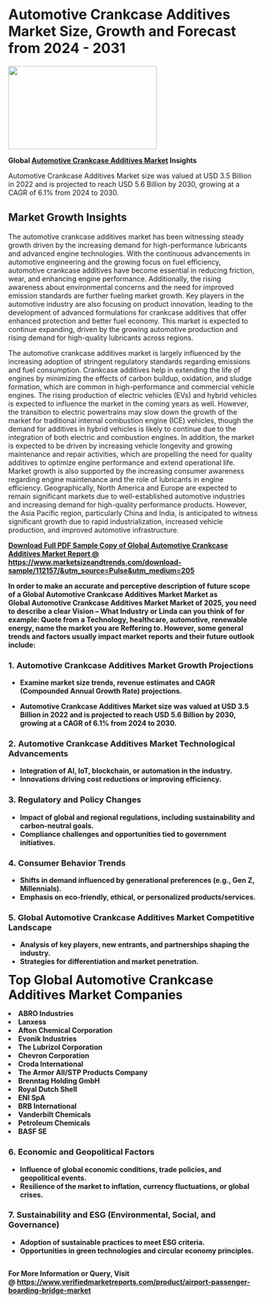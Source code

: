 <H1>Automotive Crankcase Additives Market Size, Growth and Forecast from 2024 - 2031</H1><img class="aligncenter size-medium wp-image-584254" src="https://thirdeyenews.in/wp-content/uploads/2024/09/Global-Market-Research-300x168.jpeg" alt="" width="300" height="168" /><p><strong>Global&nbsp;<a href="https://www.marketsizeandtrends.com/download-sample/112157/&amp;utm_source=Pulse&amp;utm_medium=205">Automotive Crankcase Additives Market</a> Insights</strong></p><p>Automotive Crankcase Additives Market size was valued at USD 3.5 Billion in 2022 and is projected to reach USD 5.6 Billion by 2030, growing at a CAGR of 6.1% from 2024 to 2030.</p><p><h2>Market Growth Insights</h2> <p>The automotive crankcase additives market has been witnessing steady growth driven by the increasing demand for high-performance lubricants and advanced engine technologies. With the continuous advancements in automotive engineering and the growing focus on fuel efficiency, automotive crankcase additives have become essential in reducing friction, wear, and enhancing engine performance. Additionally, the rising awareness about environmental concerns and the need for improved emission standards are further fueling market growth. Key players in the automotive industry are also focusing on product innovation, leading to the development of advanced formulations for crankcase additives that offer enhanced protection and better fuel economy. This market is expected to continue expanding, driven by the growing automotive production and rising demand for high-quality lubricants across regions.</p> <p><strong><a href="#"></a></strong></p> <p>The automotive crankcase additives market is largely influenced by the increasing adoption of stringent regulatory standards regarding emissions and fuel consumption. Crankcase additives help in extending the life of engines by minimizing the effects of carbon buildup, oxidation, and sludge formation, which are common in high-performance and commercial vehicle engines. The rising production of electric vehicles (EVs) and hybrid vehicles is expected to influence the market in the coming years as well. However, the transition to electric powertrains may slow down the growth of the market for traditional internal combustion engine (ICE) vehicles, though the demand for additives in hybrid vehicles is likely to continue due to the integration of both electric and combustion engines. In addition, the market is expected to be driven by increasing vehicle longevity and growing maintenance and repair activities, which are propelling the need for quality additives to optimize engine performance and extend operational life. Market growth is also supported by the increasing consumer awareness regarding engine maintenance and the role of lubricants in engine efficiency. Geographically, North America and Europe are expected to remain significant markets due to well-established automotive industries and increasing demand for high-quality performance products. However, the Asia Pacific region, particularly China and India, is anticipated to witness significant growth due to rapid industrialization, increased vehicle production, and improved automotive infrastructure. <strong><a href="#"></p><p><span class=""><strong>Download Full PDF Sample Copy of Global Automotive Crankcase Additives Market Report</strong> @ <a href="https://www.marketsizeandtrends.com/download-sample/112157/&amp;utm_source=Pulse&amp;utm_medium=205" target="_blank">https://www.marketsizeandtrends.com/download-sample/112157/&amp;utm_source=Pulse&amp;utm_medium=205</a></span></p><p>In order to make an accurate and perceptive description of future scope of a Global&nbsp;Automotive Crankcase Additives Market Market as Global&nbsp;Automotive Crankcase Additives Market Market of 2025, you need to describe a clear Vision &ndash; What Industry or Linda can you think of for example: Quote from a Technology, healthcare, automotive, renewable energy, name the market you are Reffering to. However, some general trends and factors usually impact market reports and their future outlook include:</p><h3>1.&nbsp;<strong>Automotive Crankcase Additives Market Growth Projections</strong></h3><ul><li>Examine market size trends, revenue estimates and CAGR (Compounded Annual Growth Rate) projections.</li><li><p>Automotive Crankcase Additives Market size was valued at USD 3.5 Billion in 2022 and is projected to reach USD 5.6 Billion by 2030, growing at a CAGR of 6.1% from 2024 to 2030.</p></li></ul><h3>2.&nbsp;<strong>Automotive Crankcase Additives Market Technological Advancements</strong></h3><ul><li>Integration of AI, IoT, blockchain, or automation in the industry.</li><li>Innovations driving cost reductions or improving efficiency.</li></ul><h3>3.&nbsp;<strong>Regulatory and Policy Changes</strong></h3><ul><li>Impact of global and regional regulations, including sustainability and carbon-neutral goals.</li><li>Compliance challenges and opportunities tied to government initiatives.</li></ul><h3>4.&nbsp;<strong>Consumer Behavior Trends</strong></h3><ul><li>Shifts in demand influenced by generational preferences (e.g., Gen Z, Millennials).</li><li>Emphasis on eco-friendly, ethical, or personalized products/services.</li></ul><h3>5.&nbsp;<strong>Global Automotive Crankcase Additives Market Competitive Landscape</strong></h3><ul><li>Analysis of key players, new entrants, and partnerships shaping the industry.</li><li>Strategies for differentiation and market penetration.</li></ul><p data-pm-slice="1 1 []"><span style="color: inherit; font-family: inherit; font-size: 25px;">Top Global Automotive Crankcase Additives Market Companies</span></p><div class="" data-test-id=""><p><li>ABRO Industries</li><li> Lanxess</li><li> Afton Chemical Corporation</li><li> Evonik Industries</li><li> The Lubrizol Corporation</li><li> Chevron Corporation</li><li> Croda International</li><li> The Armor All/STP Products Company</li><li> Brenntag Holding GmbH</li><li> Royal Dutch Shell</li><li> ENI SpA</li><li> BRB International</li><li> Vanderbilt Chemicals</li><li> Petroleum Chemicals</li><li> BASF SE</li></p></div><h3>6.&nbsp;<strong>Economic and Geopolitical Factors</strong></h3><ul><li>Influence of global economic conditions, trade policies, and geopolitical events.</li><li>Resilience of the market to inflation, currency fluctuations, or global crises.</li></ul><h3>7.&nbsp;<strong>Sustainability and ESG (Environmental, Social, and Governance)</strong></h3><ul><li>Adoption of sustainable practices to meet ESG criteria.</li><li>Opportunities in green technologies and circular economy principles.</li></ul><h2><strong style="font-size: 14px;">For More Information or Query, Visit @&nbsp;</strong><a style="background-color: #ffffff; font-size: 14px;" href="https://www.marketsizeandtrends.com/report/automotive-crankcase-additives-market/" target="_blank">https://www.verifiedmarketreports.com/product/airport-passenger-boarding-bridge-market</a></h2>
